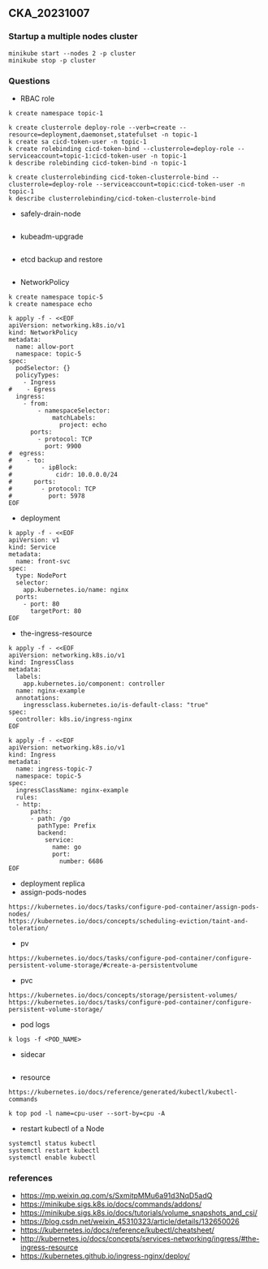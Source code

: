 ## CKA_20231007

### Startup a multiple nodes cluster

```shell
minikube start --nodes 2 -p cluster
minikube stop -p cluster
```

### Questions

- RBAC role

```shell
k create namespace topic-1

k create clusterrole deploy-role --verb=create --resource=deployment,daemonset,statefulset -n topic-1
k create sa cicd-token-user -n topic-1
k create rolebinding cicd-token-bind --clusterrole=deploy-role --serviceaccount=topic-1:cicd-token-user -n topic-1
k describe rolebinding cicd-token-bind -n topic-1

k create clusterrolebinding cicd-token-clusterrole-bind --clusterrole=deploy-role --serviceaccount=topic:cicd-token-user -n topic-1
k describe clusterrolebinding/cicd-token-clusterrole-bind
```

- safely-drain-node

```shell

```

- kubeadm-upgrade

```shell

```

- etcd backup and restore

```shell

```

- NetworkPolicy

```shell
k create namespace topic-5
k create namespace echo

k apply -f - <<EOF
apiVersion: networking.k8s.io/v1
kind: NetworkPolicy
metadata:
  name: allow-port
  namespace: topic-5
spec:
  podSelector: {}
  policyTypes:
    - Ingress
#    - Egress
  ingress:
    - from:
        - namespaceSelector:
            matchLabels:
              project: echo
      ports:
        - protocol: TCP
          port: 9900
#  egress:
#    - to:
#        - ipBlock:
#            cidr: 10.0.0.0/24
#      ports:
#        - protocol: TCP
#          port: 5978
EOF
```

- deployment

```shell
k apply -f - <<EOF
apiVersion: v1
kind: Service
metadata:
  name: front-svc
spec:
  type: NodePort
  selector:
    app.kubernetes.io/name: nginx
  ports:
    - port: 80
      targetPort: 80
EOF
```

- the-ingress-resource

```shell
k apply -f - <<EOF
apiVersion: networking.k8s.io/v1
kind: IngressClass
metadata:
  labels:
    app.kubernetes.io/component: controller
  name: nginx-example
  annotations:
    ingressclass.kubernetes.io/is-default-class: "true"
spec:
  controller: k8s.io/ingress-nginx
EOF

k apply -f - <<EOF
apiVersion: networking.k8s.io/v1
kind: Ingress
metadata:
  name: ingress-topic-7
  namespace: topic-5
spec:
  ingressClassName: nginx-example
  rules:
  - http:
      paths:
      - path: /go
        pathType: Prefix
        backend:
          service:
            name: go
            port:
              number: 6686
EOF
```

- deployment replica
- assign-pods-nodes

```shell
https://kubernetes.io/docs/tasks/configure-pod-container/assign-pods-nodes/
https://kubernetes.io/docs/concepts/scheduling-eviction/taint-and-toleration/
```

- pv
```shell
https://kubernetes.io/docs/tasks/configure-pod-container/configure-persistent-volume-storage/#create-a-persistentvolume
```

- pvc

```shell
https://kubernetes.io/docs/concepts/storage/persistent-volumes/
https://kubernetes.io/docs/tasks/configure-pod-container/configure-persistent-volume-storage/
```
- pod logs

```shell
k logs -f <POD_NAME>
```

- sidecar

```shell

```

- resource

```shell
https://kubernetes.io/docs/reference/generated/kubectl/kubectl-commands

k top pod -l name=cpu-user --sort-by=cpu -A
```

- restart kubectl of a Node

```shell
systemctl status kubectl
systemctl restart kubectl
systemctl enable kubectl
```

### references
- https://mp.weixin.qq.com/s/SxmitpMMu6a91d3NqD5adQ
- https://minikube.sigs.k8s.io/docs/commands/addons/
- https://minikube.sigs.k8s.io/docs/tutorials/volume_snapshots_and_csi/
- https://blog.csdn.net/weixin_45310323/article/details/132650026
- https://kubernetes.io/docs/reference/kubectl/cheatsheet/
- http://kubernetes.io/docs/concepts/services-networking/ingress/#the-ingress-resource
- https://kubernetes.github.io/ingress-nginx/deploy/
